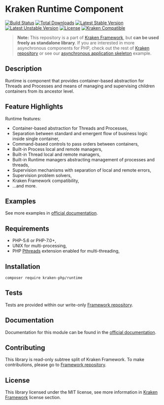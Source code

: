 # Kraken Runtime Component

[![Build Status](https://travis-ci.org/kraken-php/framework.svg)](https://travis-ci.org/kraken-php/framework)
[![Total Downloads](https://poser.pugx.org/kraken-php/runtime/downloads)](https://packagist.org/packages/kraken-php/runtime) 
[![Latest Stable Version](https://poser.pugx.org/kraken-php/runtime/v/stable)](https://packagist.org/packages/kraken-php/runtime) 
[![Latest Unstable Version](https://poser.pugx.org/kraken-php/runtime/v/unstable)](https://packagist.org/packages/kraken-php/runtime) 
[![License](https://poser.pugx.org/kraken-php/framework/license)](https://packagist.org/packages/kraken-php/framework)
[![Kraken Compatible](https://img.shields.io/badge/kraken-compatible-6b02af.svg)](https://github.com/kraken-php/framework)

> **Note:** This repository is a part of [Kraken Framework][3], but **can be used freely as standalone library**. If you 
are interested in more asynchronous components for PHP, check out the rest of [Kraken repository][5] or see our 
[asynchronous application skeleton][4] example.

## Description

Runtime is component that provides container-based abstraction for Threads and Processes and means of managing
and supervising children containers from its ancestor level.

## Feature Highlights

Runtime features:

* Container-based abstraction for Threads and Processes,
* Separation between standard and emergent flow of business logic inside single container,
* Command-based controls to pass orders between containers,
* Built-in Process local and remote managers,
* Built-in Thread local and remote managers,
* Built-in Runtime managers abstracting management of processes and threads,
* Supervision mechanisms with separation of local and remote errors,
* Supervision problem solvers,
* Kraken Framework compatibility,
* ...and more.

## Examples

See more examples in [official documentation][2].

## Requirements

* PHP-5.6 or PHP-7.0+,
* UNIX for multi-processing,
* PHP [Pthreads](http://php.net/manual/en/book.pthreads.php) extension enabled for multi-threading,


## Installation

```
composer require kraken-php/runtime
```

## Tests

Tests are provided within our write-only [Framework repository][3].

## Documentation

Documentation for this module can be found in the [official documentation][2].

## Contributing

This library is read-only subtree split of Kraken Framework. To make contributions, please go to [Framework repository][3].

## License

This library licensed under the MIT license, see more information in [Kraken Framework][3] license section.

[1]: http://kraken-php.com
[2]: http://kraken-php.com/docs/api-runtime
[3]: https://github.com/kraken-php/framework
[4]: https://github.com/kraken-php/kraken
[5]: https://github.com/kraken-php
